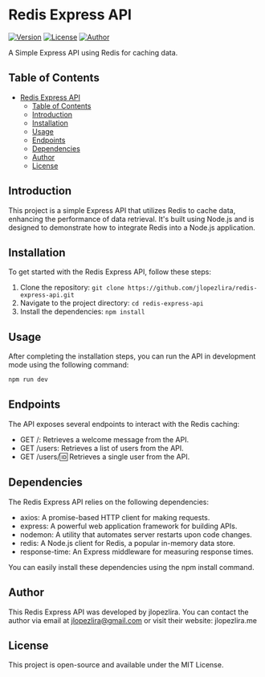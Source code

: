 # Redis Express API

[![Version](https://img.shields.io/badge/version-1.0.0-blue.svg)](https://github.com/jlopezlira/redis-express-api)
[![License](https://img.shields.io/badge/license-ISC-green.svg)](https://opensource.org/licenses/ISC)
[![Author](https://img.shields.io/badge/author-jlopezlira-orange.svg)](https://jlopezlira.me/)

A Simple Express API using Redis for caching data.

## Table of Contents

- [Redis Express API](#redis-express-api)
  - [Table of Contents](#table-of-contents)
  - [Introduction](#introduction)
  - [Installation](#installation)
  - [Usage](#usage)
  - [Endpoints](#endpoints)
  - [Dependencies](#dependencies)
  - [Author](#author)
  - [License](#license)

## Introduction

This project is a simple Express API that utilizes Redis to cache data, enhancing the performance of data retrieval. It's built using Node.js and is designed to demonstrate how to integrate Redis into a Node.js application.

## Installation

To get started with the Redis Express API, follow these steps:

1. Clone the repository: `git clone https://github.com/jlopezlira/redis-express-api.git`
2. Navigate to the project directory: `cd redis-express-api`
3. Install the dependencies: `npm install`

## Usage

After completing the installation steps, you can run the API in development mode using the following command:

```bash
npm run dev
```

## Endpoints

The API exposes several endpoints to interact with the Redis caching:

- GET /: Retrieves a welcome message from the API.
- GET /users: Retrieves a list of users from the API.
- GET /users/:id: Retrieves a single user from the API.

## Dependencies

The Redis Express API relies on the following dependencies:

- axios: A promise-based HTTP client for making requests.
- express: A powerful web application framework for building APIs.
- nodemon: A utility that automates server restarts upon code changes.
- redis: A Node.js client for Redis, a popular in-memory data store.
- response-time: An Express middleware for measuring response times.

You can easily install these dependencies using the npm install command.

## Author

This Redis Express API was developed by jlopezlira. You can contact the author via email at jlopezlira@gmail.com or visit their website: jlopezlira.me

## License

This project is open-source and available under the MIT License.
